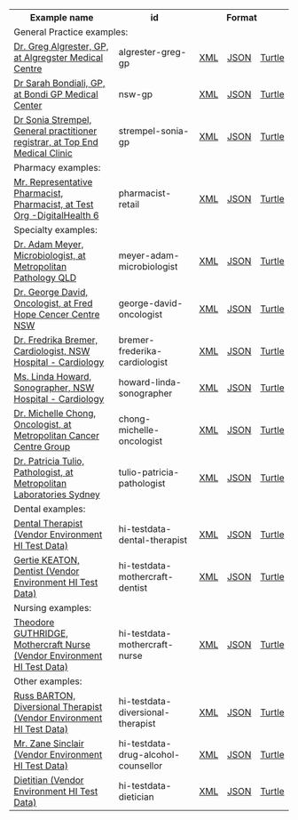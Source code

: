 <table class="list" width="100%">            
   <tr>
     <th>Example name</th>
     <th>id</th>
     <th colspan="3">Format</th>
   </tr>
   <tr>
      <td colspan="5">General Practice examples:</td>
   </tr>
   <tr>
      <td><a href="PractitionerRole-algrester-greg-gp.html">Dr. Greg Algrester, GP, at Algregster Medical Centre</a></td>
      <td>algrester-greg-gp</td>
      <td><a href="PractitionerRole-algrester-greg-gp.xml.html">XML</a></td>
      <td><a href="PractitionerRole-algrester-greg-gp.json.html">JSON</a></td>
      <td><a href="PractitionerRole-algrester-greg-gp.ttl.html">Turtle</a></td>
   </tr>
   <tr>
      <td><a href="PractitionerRole-nsw-gp.html">Dr Sarah Bondiali, GP, at Bondi GP Medical Center</a></td>
      <td>nsw-gp</td>
      <td><a href="PractitionerRole-nsw-gp.xml.html">XML</a></td>
      <td><a href="PractitionerRole-nsw-gp.json.html">JSON</a></td>
      <td><a href="PractitionerRole-nsw-gp.ttl.html">Turtle</a></td>
   </tr>
   <tr>
      <td><a href="PractitionerRole-strempel-sonia-gp.html">Dr Sonia Strempel, General practitioner registrar, at Top End Medical Clinic</a></td>
      <td>strempel-sonia-gp</td>
      <td><a href="PractitionerRole-strempel-sonia-gp.xml.html">XML</a></td>
      <td><a href="PractitionerRole-strempel-sonia-gp.json.html">JSON</a></td>
      <td><a href="PractitionerRole-strempel-sonia-gp.ttl.html">Turtle</a></td>
   </tr>
   <tr>
      <td colspan="5">Pharmacy examples:</td>
   </tr>
    <tr>
      <td><a href="PractitionerRole-pharmacist-retail.html">Mr. Representative Pharmacist, Pharmacist, at Test Org -DigitalHealth 6</a></td>
      <td>pharmacist-retail</td>
      <td><a href="PractitionerRole-pharmacist-retail.xml.html">XML</a></td>
      <td><a href="PractitionerRole-pharmacist-retail.json.html">JSON</a></td>
      <td><a href="PractitionerRole-pharmacist-retail.ttl.html">Turtle</a></td>
   </tr>
   <tr>
      <td colspan="5">Specialty examples:</td>
   </tr>
   <tr>
      <td><a href="PractitionerRole-meyer-adam-microbiologist.html">Dr. Adam Meyer, Microbiologist, at Metropolitan Pathology QLD</a></td>
      <td>meyer-adam-microbiologist</td>
      <td><a href="PractitionerRole-meyer-adam-microbiologist.xml.html">XML</a></td>
      <td><a href="PractitionerRole-meyer-adam-microbiologist.json.html">JSON</a></td>
      <td><a href="PractitionerRole-meyer-adam-microbiologist.ttl.html">Turtle</a></td>
   </tr>
   <tr>
      <td><a href="PractitionerRole-george-david-oncologist.html">Dr. George David, Oncologist, at Fred Hope Cencer Centre NSW</a></td>
      <td>george-david-oncologist</td>
      <td><a href="PractitionerRole-george-david-oncologist.xml.html">XML</a></td>
      <td><a href="PractitionerRole-george-david-oncologist.json.html">JSON</a></td>
      <td><a href="PractitionerRole-george-david-oncologist.ttl.html">Turtle</a></td>
   </tr>
   <tr>
      <td><a href="PractitionerRole-bremer-frederika-cardiologist.html">Dr. Fredrika Bremer, Cardiologist, NSW Hospital - Cardiology</a></td>
      <td>bremer-frederika-cardiologist</td>
      <td><a href="PractitionerRole-bremer-frederika-cardiologist.xml.html">XML</a></td>
      <td><a href="PractitionerRole-bremer-frederika-cardiologist.json.html">JSON</a></td>
      <td><a href="PractitionerRole-bremer-frederika-cardiologist.ttl.html">Turtle</a></td>
   </tr>
   <tr>
      <td><a href="PractitionerRole-howard-linda-sonographer.html">Ms. Linda Howard, Sonographer, NSW Hospital - Cardiology</a></td>
      <td>howard-linda-sonographer</td>
      <td><a href="PractitionerRole-howard-linda-sonographer.xml.html">XML</a></td>
      <td><a href="PractitionerRole-howard-linda-sonographer.json.html">JSON</a></td>
      <td><a href="PractitionerRole-howard-linda-sonographer.ttl.html">Turtle</a></td>
   </tr>
   <tr>
      <td><a href="PractitionerRole-chong-michelle-oncologist.html">Dr. Michelle Chong, Oncologist, at Metropolitan Cancer Centre Group</a></td>
      <td>chong-michelle-oncologist</td>
      <td><a href="PractitionerRole-chong-michelle-oncologist.xml.html">XML</a></td>
      <td><a href="PractitionerRole-chong-michelle-oncologist.json.html">JSON</a></td>
      <td><a href="PractitionerRole-chong-michelle-oncologist.ttl.html">Turtle</a></td>
   </tr>
   
   <tr>
      <td><a href="PractitionerRole-tulio-patricia-pathologist.html">Dr. Patricia Tulio, Pathologist, at Metropolitan Laboratories Sydney</a></td>
      <td>tulio-patricia-pathologist</td>
      <td><a href="PractitionerRole-tulio-patricia-pathologist.xml.html">XML</a></td>
      <td><a href="PractitionerRole-tulio-patricia-pathologist.json.html">JSON</a></td>
      <td><a href="PractitionerRole-tulio-patricia-pathologist.ttl.html">Turtle</a></td>
   </tr>
   <tr>
      <td colspan="5">Dental examples:</td>
   </tr>
   <tr>
      <td><a href="PractitionerRole-hi-testdata-dental-therapist.html">Dental Therapist (Vendor Environment HI Test Data)</a></td>
      <td>hi-testdata-dental-therapist</td>
      <td><a href="PractitionerRole-hi-testdata-dental-therapist.xml.html">XML</a></td>
      <td><a href="PractitionerRole-hi-testdata-dental-therapist.json.html">JSON</a></td>
      <td><a href="PractitionerRole-hi-testdata-dental-therapist.ttl.html">Turtle</a></td>
   </tr>
   <tr>
      <td><a href="PractitionerRole-hi-testdata-mothercraft-dentist.html">Gertie KEATON, Dentist (Vendor Environment HI Test Data)</a></td>
      <td>hi-testdata-mothercraft-dentist</td>
      <td><a href="PractitionerRole-hi-testdata-mothercraft-dentist.xml.html">XML</a></td>
      <td><a href="PractitionerRole-hi-testdata-mothercraft-dentist.json.html">JSON</a></td>
      <td><a href="PractitionerRole-hi-testdata-mothercraft-dentist.ttl.html">Turtle</a></td>
   </tr>
   <tr>
      <td colspan="5">Nursing examples:</td>
   </tr>
   <tr>
      <td><a href="PractitionerRole-hi-testdata-mothercraft-nurse.html">Theodore GUTHRIDGE, Mothercraft Nurse (Vendor Environment HI Test Data)</a></td>
      <td>hi-testdata-mothercraft-nurse</td>
      <td><a href="PractitionerRole-hi-testdata-mothercraft-nurse.xml.html">XML</a></td>
      <td><a href="PractitionerRole-hi-testdata-mothercraft-nurse.json.html">JSON</a></td>
      <td><a href="PractitionerRole-hi-testdata-mothercraft-nurse.ttl.html">Turtle</a></td>
   </tr>
   <tr>
      <td colspan="5">Other examples:</td>
   </tr>
   <tr>
      <td><a href="PractitionerRole-hi-testdata-diversional-therapist.html">Russ BARTON, Diversional Therapist (Vendor Environment HI Test Data)</a></td>
      <td>hi-testdata-diversional-therapist</td>
      <td><a href="PractitionerRole-hi-testdata-diversional-therapist.xml.html">XML</a></td>
      <td><a href="PractitionerRole-hi-testdata-diversional-therapist.json.html">JSON</a></td>
      <td><a href="PractitionerRole-hi-testdata-diversional-therapist.ttl.html">Turtle</a></td>
   </tr>
   <tr>
      <td><a href="PractitionerRole-hi-testdata-drug-alcohol-counsellor.html">Mr. Zane Sinclair (Vendor Environment HI Test Data)</a></td>
      <td>hi-testdata-drug-alcohol-counsellor</td>
      <td><a href="PractitionerRole-hi-testdata-drug-alcohol-counsellor.xml.html">XML</a></td>
      <td><a href="PractitionerRole-hi-testdata-drug-alcohol-counsellor.json.html">JSON</a></td>
      <td><a href="PractitionerRole-hi-testdata-drug-alcohol-counsellor.ttl.html">Turtle</a></td>
   </tr> 
   <tr>
      <td><a href="PractitionerRole-hi-testdata-dietician.html">Dietitian (Vendor Environment HI Test Data)</a></td>
      <td>hi-testdata-dietician</td>
      <td><a href="PractitionerRole-hi-testdata-dietician.xml.html">XML</a></td>
      <td><a href="PractitionerRole-hi-testdata-dietician.json.html">JSON</a></td>
      <td><a href="PractitionerRole-hi-testdata-dietician.ttl.html">Turtle</a></td>
   </tr> 
</table>